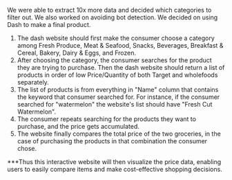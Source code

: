 We were able to extract 10x more data and decided which categories to filter out. We also worked on avoiding bot detection. We decided on using Dash to make a final product. 

1. The dash website should first make the consumer choose a category among Fresh Produce, Meat & Seafood, Snacks, Beverages, Breakfast & Cereal, Bakery, Dairy & Eggs, and Frozen. 
2. After choosing the category, the consumer searches for the product they are trying to purchase. Then the dash website should return a list of products in order of low Price/Quantity of both Target and wholefoods separately. 
3. The list of products is from everything in "Name" column that contains the keyword that consumer searched for. For instance, if the consumer searched for "watermelon" the website's list should have "Fresh Cut Watermelon". 
4. The consumer repeats searching for the products they want to purchase, and the price gets accumulated. 
5. The website finally compares the total price of the two groceries, in the case of purchasing the products in that combination the consumer chose. 

***Thus this interactive website will then visualize the price data, enabling users to easily compare items and make cost-effective shopping decisions.
